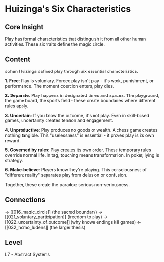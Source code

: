 # Huizinga's Six Characteristics
## Core Insight
Play has formal characteristics that distinguish it from all other human activities. These six traits define the magic circle.

## Content
Johan Huizinga defined play through six essential characteristics:

**1. Free**: Play is voluntary. Forced play isn't play - it's work, punishment, or performance. The moment coercion enters, play dies.

**2. Separate**: Play happens in designated times and spaces. The playground, the game board, the sports field - these create boundaries where different rules apply.

**3. Uncertain**: If you know the outcome, it's not play. Even in skill-based games, uncertainty creates tension and engagement.

**4. Unproductive**: Play produces no goods or wealth. A chess game creates nothing tangible. This "uselessness" is essential - it proves play is its own reward.

**5. Governed by rules**: Play creates its own order. These temporary rules override normal life. In tag, touching means transformation. In poker, lying is strategy.

**6. Make-believe**: Players know they're playing. This consciousness of "different reality" separates play from delusion or confusion.

Together, these create the paradox: serious non-seriousness.

## Connections
→ [[016_magic_circle]] (the sacred boundary)
→ [[021_voluntary_participation]] (freedom to play)
→ [[022_uncertainty_of_outcome]] (why known endings kill games)
← [[032_homo_ludens]] (the larger thesis)

## Level
L7 - Abstract Systems